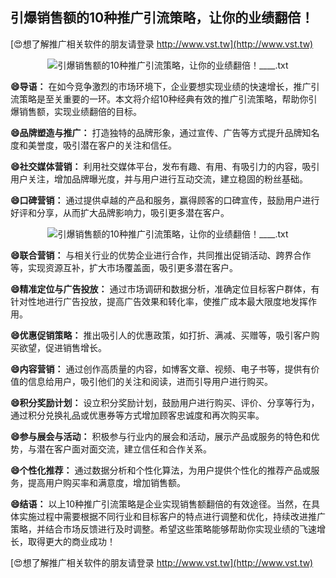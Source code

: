 ## **引爆销售额的10种推广引流策略，让你的业绩翻倍！**

[😍想了解推广相关软件的朋友请登录 http://www.vst.tw](http://www.vst.tw)

 <center><img src="https://vst.tw/MP4/tuiguang/png/0.png" alt="引爆销售额的10种推广引流策略，让你的业绩翻倍！____.txt"></center>

**😄导语：**
在如今竞争激烈的市场环境下，企业要想实现业绩的快速增长，推广引流策略是至关重要的一环。本文将介绍10种经典有效的推广引流策略，帮助你引爆销售额，实现业绩翻倍的目标。

**😄品牌塑造与推广：**
打造独特的品牌形象，通过宣传、广告等方式提升品牌知名度和美誉度，吸引潜在客户的关注和信任。

**😄社交媒体营销：**
利用社交媒体平台，发布有趣、有用、有吸引力的内容，吸引用户关注，增加品牌曝光度，并与用户进行互动交流，建立稳固的粉丝基础。

**😄口碑营销：**
通过提供卓越的产品和服务，赢得顾客的口碑宣传，鼓励用户进行好评和分享，从而扩大品牌影响力，吸引更多潜在客户。

 <center><img src="https://vst.tw/MP4/tuiguang/png/0.png" alt="引爆销售额的10种推广引流策略，让你的业绩翻倍！____.txt"></center>

**😄联合营销：**
与相关行业的优势企业进行合作，共同推出促销活动、跨界合作等，实现资源互补，扩大市场覆盖面，吸引更多潜在客户。

**😄精准定位与广告投放：**
通过市场调研和数据分析，准确定位目标客户群体，有针对性地进行广告投放，提高广告效果和转化率，使推广成本最大限度地发挥作用。

**😄优惠促销策略：**
推出吸引人的优惠政策，如打折、满减、买赠等，吸引客户购买欲望，促进销售增长。

**😄内容营销：**
通过创作高质量的内容，如博客文章、视频、电子书等，提供有价值的信息给用户，吸引他们的关注和阅读，进而引导用户进行购买。

**😄积分奖励计划：**
设立积分奖励计划，鼓励用户进行购买、评价、分享等行为，通过积分兑换礼品或优惠券等方式增加顾客忠诚度和再次购买率。

**😄参与展会与活动：**
积极参与行业内的展会和活动，展示产品或服务的特色和优势，与潜在客户面对面交流，建立信任和合作关系。

**😄个性化推荐：**
通过数据分析和个性化算法，为用户提供个性化的推荐产品或服务，提高用户购买率和满意度，增加销售额。

**😄结语：**
以上10种推广引流策略是企业实现销售额翻倍的有效途径。当然，在具体实施过程中需要根据不同行业和目标客户的特点进行调整和优化，持续改进推广策略，并结合市场反馈进行及时调整。希望这些策略能够帮助你实现业绩的飞速增长，取得更大的商业成功！

[😍想了解推广相关软件的朋友请登录 http://www.vst.tw](http://www.vst.tw)



